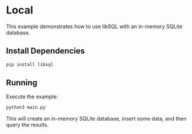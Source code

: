 # Local

This example demonstrates how to use libSQL with an in-memory SQLite database.

## Install Dependencies

```bash
pip install libsql
```

## Running

Execute the example:

```bash
python3 main.py
```

This will create an in-memory SQLite database, insert some data, and then query the results.
